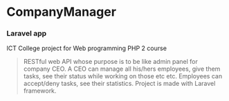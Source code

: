 # CompanyManager
### Laravel app
ICT College project for Web programming PHP 2 course
> RESTful web API whose purpose is to be like admin panel for company CEO. A CEO can manage all his/hers employees, give them tasks, see their status while working on those etc etc. Employees can accept/deny tasks, see their statistics. Project is made with Laravel framework.
